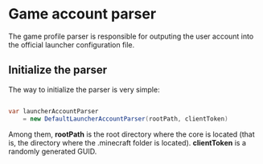 # Game account parser

The game profile parser is responsible for outputing the user account into the official launcher configuration file.

## Initialize the parser

The way to initialize the parser is very simple:

```c#

var launcherAccountParser
    = new DefaultLauncherAccountParser(rootPath, clientToken)

```

Among them, **rootPath** is the root directory where the core is located (that is, the directory where the .minecraft folder is located).
**clientToken** is a randomly generated GUID.
